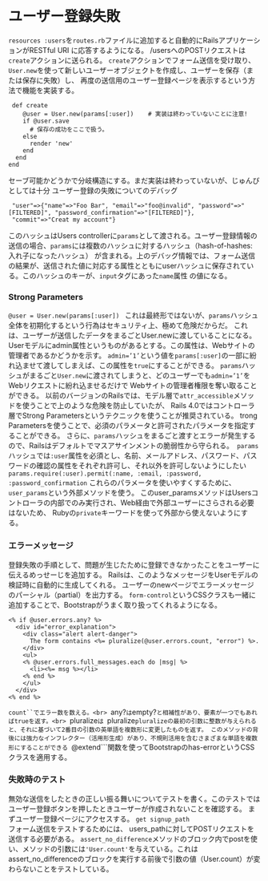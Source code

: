 # ユーザー登録失敗

```resources :users```を```routes.rb```ファイルに追加すると自動的にRailsアプリケーションがRESTful URI に応答するようになる。
/usersへのPOSTリクエストは```create```アクションに送られる。
```create```アクションでフォーム送信を受け取り、```User.new```を使って新しいユーザーオブジェクトを作成し、ユーザーを保存（または保存に失敗）し、
再度の送信用のユーザー登録ページを表示するという方法で機能を実装する。
```
 def create
    @user = User.new(params[:user])    # 実装は終わっていないことに注意!
    if @user.save
      # 保存の成功をここで扱う。
    else
      render 'new'
    end
  end
end
```
セーブ可能かどうかで分岐構造にする。まだ実装は終わっていないが、じゅんびとしては十分
ユーザー登録の失敗についてのデバッグ
```
 "user"=>{"name"=>"Foo Bar", "email"=>"foo@invalid", "password"=>"[FILTERED]", "password_confirmation"=>"[FILTERED]"},
 "commit"=>"Creat my account"}
```
このハッシュはUsers controllerに```params```として渡される。ユーザー登録情報の送信の場合、```params```には複数のハッシュに対するハッシュ（hash-of-hashes: 入れ子になったハッシュ）
が含まれる。上のデバッグ情報では、フォーム送信の結果が、送信された値に対応する属性とともにuserハッシュに保存されている。このハッシュのキーが、```input```タグにあった```name```属性
の値になる。

### Strong Parameters
```@user = User.new(params[:user]) ```
これは最終形ではないが、```params```ハッシュ全体を初期化するという行為はセキュリティ上、極めて危険だからだ。
これは、ユーザーが送信したデータをまるごとUser.newに渡していることになる。
Userモデルにadmin属性というものがあるとする。この属性は、Webサイトの管理者であるかどうかを示す。
```admin=’1’```という値を```params[:user]```の一部に紛れ込ませて渡してしまえば、この属性を```true```にすることができる。
```params```ハッシュがまるごと```User.new```に渡されてしまうと、どのユーザーでも```admin=’1’```をWebリクエストに紛れ込ませるだけで
Webサイトの管理者権限を奪い取ることができる。
以前のバージョンのRailsでは、モデル層で```attr_accessible```メソッドを使うことで上のような危険を防止していたが、
Rails 4.0ではコントローラ層でStrong Parametersというテクニックを使うことが推奨されている。
trong Parametersを使うことで、必須のパラメータと許可されたパラメータを指定することができる。
さらに、```params```ハッシュをまるごと渡すとエラーが発生するので、Railsはデフォルトでマスアサインメントの脆弱性から守られる。```
params```ハッシュでは```:user```属性を必須とし、名前、メールアドレス、パスワード、パスワードの確認の属性をそれぞれ許可し、それ以外を許可しないようにしたい
```params.require(:user).permit(:name, :email, :password, :password_confirmation```
これらのパラメータを使いやすくするために、```user_params```という外部メソッドを使う。
このuser_paramsメソッドはUsersコントローラの内部でのみ実行され、Web経由で外部ユーザーにさらされる必要はないため、
Rubyの```private```キーワードを使って外部から使えないようにする。

### エラーメッセージ
登録失敗の手順として、問題が生じたために登録できなかったことをユーザーに伝えるめっせーじを追加する。
Railsは、このようなメッセージをUserモデルの検証時に自動的に生成してくれる。
ユーザーのnewページでエラーメッセージのパーシャル（partial）を出力する。
```form-control```というCSSクラスも一緒に追加することで、Bootstrapがうまく取り扱ってくれるようになる。
```
<% if @user.errors.any? %>
  <div id="error_explanation">
    <div class="alert alert-danger">
      The form contains <%= pluralize(@user.errors.count, "error") %>.
    </div>
    <ul>
    <% @user.errors.full_messages.each do |msg| %>
      <li><%= msg %></li>
    <% end %>
    </ul>
  </div>
<% end %>
```
```count``でエラー数を数える。<br>
```any?```は```empty?```と相補性があり、要素が一つでもあればtrueを返す。<br>
```pluralize```は
```pluralize```pluralizeの最初の引数に整数が与えられると、それに基づいて2番目の引数の英単語を複数形に変更したものを返す。
このメソッドの背後には強力なインフレクター（活用形生成）があり、不規則活用を含むさまざまな単語を複数形にすることができる
```@extend```関数を使ってBootstrapのhas-errorというCSSクラスを適用する。
### 失敗時のテスト
無効な送信をしたときの正しい振る舞いについてテストを書く。このテストではユーザー登録ボタンを押したときユーザーが作成されないことを確認する。
まずユーザー登録ページにアクセスする。
```get signup_path```<br>
フォーム送信をテストするためには、 users_pathに対してPOSTリクエストを送信する必要がある。
```assert_no_difference```メソッドのブロック内でpostを使い、メソッドの引数には```'User.count'```を与えている。これはassert_no_differenceのブロックを実行する前後で引数の値（User.count）が変わらないことをテストしている。



